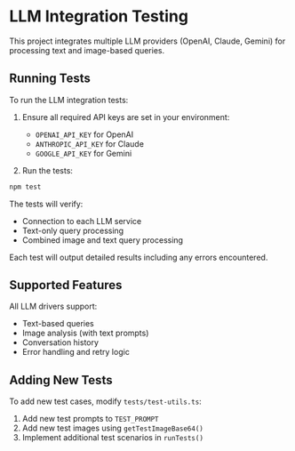 
# LLM Integration Testing

This project integrates multiple LLM providers (OpenAI, Claude, Gemini) for processing text and image-based queries.

## Running Tests

To run the LLM integration tests:

1. Ensure all required API keys are set in your environment:
   - `OPENAI_API_KEY` for OpenAI
   - `ANTHROPIC_API_KEY` for Claude
   - `GOOGLE_API_KEY` for Gemini

2. Run the tests:
```bash
npm test
```

The tests will verify:
- Connection to each LLM service
- Text-only query processing
- Combined image and text query processing

Each test will output detailed results including any errors encountered.

## Supported Features

All LLM drivers support:
- Text-based queries
- Image analysis (with text prompts)
- Conversation history
- Error handling and retry logic

## Adding New Tests

To add new test cases, modify `tests/test-utils.ts`:
1. Add new test prompts to `TEST_PROMPT`
2. Add new test images using `getTestImageBase64()`
3. Implement additional test scenarios in `runTests()`

